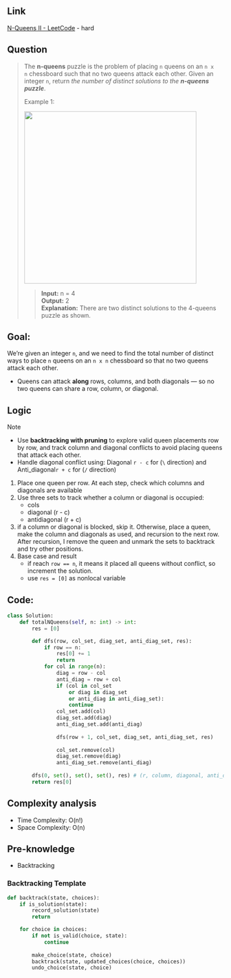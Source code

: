## Link
[N-Queens II - LeetCode](https://leetcode.com/problems/n-queens-ii/description/) - hard
## Question
>The **n-queens** puzzle is the problem of placing `n` queens on an `n x n` chessboard such that no two queens attack each other.
>Given an integer `n`, return _the number of distinct solutions to the **n-queens puzzle**_.
>
>Example 1:
>
><img src="pic/pic_052.N-Queens_II.png" width="400"><br>
>>**Input:** n = 4<br>
>>**Output:** 2<br>
>>**Explanation:** There are two distinct solutions to the 4-queens puzzle as shown.

## Goal:
We’re given an integer `n`, and we need to find the total number of distinct ways to place `n` queens on an `n x n` chessboard so that no two queens attack each other.
- Queens can attack **along** rows, columns, and both diagonals — so no two queens can share a row, column, or diagonal.
## Logic
> [!note]
> - Use **backtracking with pruning** to explore valid queen placements row by row, and track column and diagonal conflicts to avoid placing queens that attack each other.
> - Handle diagonal conflict using: Diagonal `r - c` for (`\` direction) and Anti_diagonal`r + c` for (`/` direction)

1. Place one queen per row. At each step, check which columns and diagonals are available
2. Use three sets to track whether a column or diagonal is occupied:
	- cols
	- diagonal (r - c)
	- antidiagonal (r + c)
3. if a column or diagonal is blocked, skip it. Otherwise, place a queen, make the column and diagonals as used, and recursion to the next row. After recursion, I remove the queen and unmark the sets to backtrack and try other positions.
4. Base case and result
	- if reach `row == n`, it means it placed all queens without conflict, so increment the solution.
	- use `res = [0]` as nonlocal variable

## Code:
```python
class Solution:
    def totalNQueens(self, n: int) -> int:
        res = [0]

        def dfs(row, col_set, diag_set, anti_diag_set, res):
            if row == n:
                res[0] += 1
                return
            for col in range(n):
                diag = row - col
                anti_diag = row + col
                if (col in col_set 
                    or diag in diag_set 
                    or anti_diag in anti_diag_set):
                    continue
                col_set.add(col)
                diag_set.add(diag)
                anti_diag_set.add(anti_diag)
                
                dfs(row + 1, col_set, diag_set, anti_diag_set, res)
                
                col_set.remove(col)
                diag_set.remove(diag)
                anti_diag_set.remove(anti_diag)
                
        dfs(0, set(), set(), set(), res) # (r, column, diagonal, anti_diagonal, res)
        return res[0]
```

## Complexity analysis
- Time Complexity: O(n!)
- Space Complexity: O(n)
## Pre-knowledge
- Backtracking

### Backtracking Template
```python
def backtrack(state, choices):
    if is_solution(state):
        record_solution(state)
        return

    for choice in choices:
        if not is_valid(choice, state):
            continue
        
        make_choice(state, choice)
        backtrack(state, updated_choices(choice, choices))
        undo_choice(state, choice)
```
